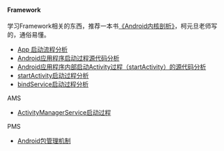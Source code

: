 #### Framework
学习Framework相关的东西，推荐一本书[《Android内核剖析》](https://e.jd.com/30149955.html)，柯元旦老师写的，通俗易懂。

- [App 启动流程分析](https://zhuanlan.zhihu.com/p/59801160)
- [Android应用程序启动过程源代码分析](https://blog.csdn.net/luoshengyang/article/details/6689748)
- [Android应用程序内部启动Activity过程（startActivity）的源代码分析](https://blog.csdn.net/luoshengyang/article/details/6703247)
- [startActivity启动过程分析](http://gityuan.com/2016/03/12/start-activity/)
- [bindService启动过程分析](http://gityuan.com/2016/05/01/bind-service/)

AMS

- [ActivityManagerService启动过程](http://gityuan.com/2016/02/21/activity-manager-service/)



PMS

- [Android包管理机制](http://liuwangshu.cn/tags/Android%E5%8C%85%E7%AE%A1%E7%90%86%E6%9C%BA%E5%88%B6/)

